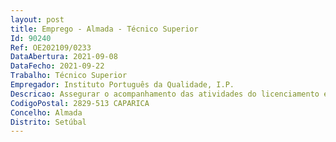 ```yaml
--- 
layout: post
title: Emprego - Almada - Técnico Superior
Id: 90240
Ref: OE202109/0233
DataAbertura: 2021-09-08
DataFecho: 2021-09-22
Trabalho: Técnico Superior
Empregador: Instituto Português da Qualidade, I.P.
Descricao: Assegurar o acompanhamento das atividades do licenciamento em geral e eventual realização de vistorias técnicas  acompanhamento das Diretivas Nova Abordagem da responsabilidade do IPQ através da participação em ações para a sua implementação e ajustamento da legislação nacional às normas nacionais, europeias e internacionais nas áreas de competência IPQ.
CodigoPostal: 2829-513 CAPARICA
Concelho: Almada
Distrito: Setúbal
--- 
```

